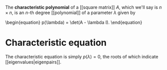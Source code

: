 The **characteristic polynomial** of a [[square matrix]] $A$, which we'll say is $n \times n$, is an $n$-th degree [[polynomial]] of a parameter $\lambda$ given by

\begin{equation}
p(\lambda) = \det(A - \lambda I).
\end{equation}

# Characteristic equation

The characteristic equation is simply $p(\lambda)=0$, the roots of which indicate [[eigenvalues|eigenpairs]].